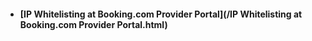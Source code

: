 * #### [IP Whitelisting at Booking.com Provider Portal](/IP Whitelisting at Booking.com Provider Portal.html)

#### 



